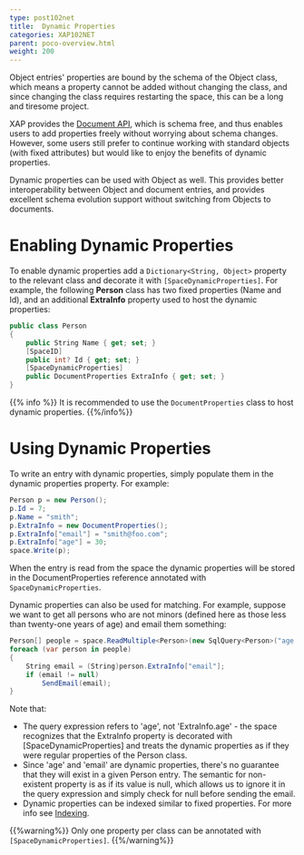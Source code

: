 ```yaml
---
type: post102net
title:  Dynamic Properties
categories: XAP102NET
parent: poco-overview.html
weight: 200
---
```




Object entries' properties are bound by the schema of the Object class, which means a property cannot be added without changing the class, and since changing the class requires restarting the space, this can be a long and tiresome project.

XAP provides the [Document API](./document-api.html), which is schema free, and thus enables users to add properties freely without worrying about schema changes. However, some users still prefer to continue working with standard objects (with fixed attributes) but would like to enjoy the benefits of dynamic properties.

Dynamic properties can be used with Object as well. This provides better interoperability between Object and document entries, and provides excellent schema evolution support without switching from Objects to documents.

# Enabling Dynamic Properties

To enable dynamic properties add a `Dictionary<String, Object>` property to the relevant class and decorate it with `[SpaceDynamicProperties]`. For example, the following **Person** class has two fixed properties (Name and Id), and an additional **ExtraInfo** property used to host the dynamic properties:


```csharp
public class Person
{
    public String Name { get; set; }
    [SpaceID]
    public int? Id { get; set; }
    [SpaceDynamicProperties]
    public DocumentProperties ExtraInfo { get; set; }
}
```

{{% info %}}
It is recommended to use the `DocumentProperties` class to host dynamic properties.
{{%/info%}}

# Using Dynamic Properties

To write an entry with dynamic properties, simply populate them in the dynamic properties property. For example:


```csharp
Person p = new Person();
p.Id = 7;
p.Name = "smith";
p.ExtraInfo = new DocumentProperties();
p.ExtraInfo["email"] = "smith@foo.com";
p.ExtraInfo["age"] = 30;
space.Write(p);
```

When the entry is read from the space the dynamic properties will be stored in the DocumentProperties reference annotated with `SpaceDynamicProperties`.

Dynamic properties can also be used for matching. For example, suppose we want to get all persons who are not minors (defined here as those less than twenty-one years of age) and email them something:


```csharp
Person[] people = space.ReadMultiple<Person>(new SqlQuery<Person>("age > 21"));
foreach (var person in people)
{
    String email = (String)person.ExtraInfo["email"];
    if (email != null)
        SendEmail(email);
}
```

Note that:

- The query expression refers to 'age', not 'ExtraInfo.age' - the space recognizes that the ExtraInfo property is decorated with \[SpaceDynamicProperties\] and treats the dynamic properties as if they were regular properties of the Person class.
- Since 'age' and 'email' are dynamic properties, there's no guarantee that they will exist in a given Person entry. The semantic for non-existent property is as if its value is null, which allows us to ignore it in the query expression and simply check for null before sending the email.
- Dynamic properties can be indexed similar to fixed properties. For more info see [Indexing](./indexing.html).

{{%warning%}}
Only one property per class can be annotated with `[SpaceDynamicProperties]`.
{{%/warning%}}
